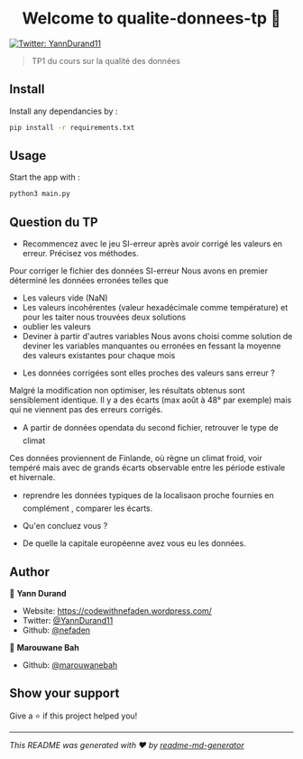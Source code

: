 <h1 align="center">Welcome to qualite-donnees-tp 👋</h1>
<p>
  <a href="https://twitter.com/YannDurand11" target="_blank">
    <img alt="Twitter: YannDurand11" src="https://img.shields.io/twitter/follow/YannDurand11.svg?style=social" />
  </a>
</p>

> TP1 du cours sur la qualité des données

## Install

Install any dependancies by :
```sh
pip install -r requirements.txt
```

## Usage

Start the app with :
```sh
python3 main.py
```

## Question du TP

* Recommencez	avec	le	jeu	SI-erreur	après	avoir	corrigé	les	valeurs	en	erreur.	Précisez	vos	méthodes.


Pour corriger le fichier des données SI-erreur
Nous avons en premier déterminé les données erronées  telles que
- Les valeurs vide (NaN)
- Les valeurs incohérentes (valeur hexadécimale comme température)
et pour les taiter nous trouvées deux solutions
- oublier les valeurs
- Deviner à partir d'autres variables
Nous avons choisi comme solution de deviner les variables manquantes ou erronées en fessant la moyenne des valeurs existantes pour chaque mois 


* Les	données	corrigées	sont	elles	proches	des	valeurs	sans	erreur	?

Malgré la modification non optimiser, les résultats obtenus sont sensiblement identique. Il y a des écarts (max août à 48° par exemple) mais qui ne viennent pas des erreurs corrigés.

* A	partir	de	données	opendata	du	second	fichier,	retrouver	le	type	de	climat

Ces données proviennent de Finlande, où règne un climat froid, voir tempéré mais avec de grands écarts observable entre les période estivale et hivernale.
  * reprendre	les	données	typiques	de	la	localisaon	proche		fournies	en	complément	,	comparer	les	écarts.

  * Qu'en	concluez	vous	?

  * De	quelle	la	capitale	européenne	avez	vous		eu	les	données.

## Author

👤 **Yann Durand**

* Website: https://codewithnefaden.wordpress.com/
* Twitter: [@YannDurand11](https://twitter.com/YannDurand11)
* Github: [@nefaden](https://github.com/nefaden)

👤 **Marouwane Bah**

* Github: [@marouwanebah](https://github.com/marouwanebah)

## Show your support

Give a ⭐️ if this project helped you!

***
_This README was generated with ❤️ by [readme-md-generator](https://github.com/kefranabg/readme-md-generator)_
